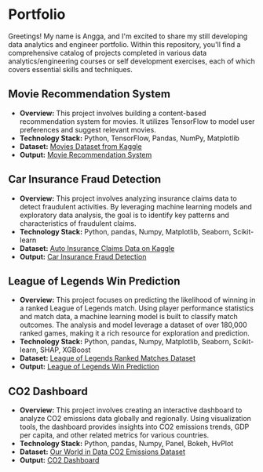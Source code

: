 # Portfolio
Greetings! My name is Angga, and I'm excited to share my still developing data analytics and engineer portfolio. Within this repository, you'll find a comprehensive catalog of projects completed in various data analytics/engineering courses or self development exercises, each of which covers essential skills and techniques.

## **Movie Recommendation System**  
   - **Overview:** This project involves building a content-based recommendation system for movies. It utilizes TensorFlow to model user preferences and suggest relevant movies.
   - **Technology Stack:** Python, TensorFlow, Pandas, NumPy, Matplotlib
   - **Dataset:** [Movies Dataset from Kaggle](link-to-dataset)
   - **Output:** [Movie Recommendation System]()

 ## **Car Insurance Fraud Detection**  
   - **Overview:** This project involves analyzing insurance claims data to detect fraudulent activities. By leveraging machine learning models and exploratory data analysis, the goal is to identify key patterns and characteristics of fraudulent claims.
   - **Technology Stack:** Python, pandas, Numpy, Matplotlib, Seaborn, Scikit-learn
   - **Dataset:** [Auto Insurance Claims Data on Kaggle](https://www.kaggle.com/datasets/buntyshah/auto-insurance-claims-data)
   - **Output:** [Car Insurance Fraud Detection](https://github.com/Fuady/PortfolioProjects/blob/main/Car%20Insurance%20Fraud%20Detection.ipynb)

## **League of Legends Win Prediction**  
   - **Overview:** This project focuses on predicting the likelihood of winning in a ranked League of Legends match. Using player performance statistics and match data, a machine learning model is built to classify match outcomes. The analysis and model leverage a dataset of over 180,000 ranked games, making it a rich resource for exploration and prediction. 
   - **Technology Stack:** Python, pandas, Numpy, Matplotlib, Seaborn, Scikit-learn, SHAP, XGBoost
   - **Dataset:** [League of Legends Ranked Matches Dataset](https://www.kaggle.com/paololol/league-of-legends-ranked-matches)
   - **Output:** [League of Legends Win Prediction](https://github.com/Fuady/PortfolioProjects/blob/main/Car%20Insurance%20Fraud%20Detection.ipynb)

## **CO2 Dashboard**  
   - **Overview:** This project involves creating an interactive dashboard to analyze CO2 emissions data globally and regionally. Using visualization tools, the dashboard provides insights into CO2 emissions trends, GDP per capita, and other related metrics for various countries. 
   - **Technology Stack:** Python, pandas, Numpy, Panel, Bokeh, HvPlot
   - **Dataset:** [Our World in Data CO2 Emissions Dataset](https://github.com/owid/co2-data)
   - **Output:** [CO2 Dashboard](https://github.com/Fuady/PortfolioProjects/blob/main/Car%20Insurance%20Fraud%20Detection.ipynb)
